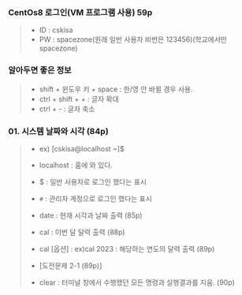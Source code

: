 ### CentOs8 로그인(VM 프로그램 사용) 59p
>* ID : cskisa
>* PW : spacezone(원래 일반 사용자 비번은 123456)(학교에서만 spacezone)
>
### 알아두면 좋은 정보
>* shift + 윈도우 키 + space : 한/영 안 바뀔 경우 사용.
>* ctrl + shift + + : 글자 확대
>* ctrl + - : 글자 축소
>
### 01. 시스템 날짜와 시각 (84p)
>* ex) [cskisa@localhost ~]$
>* localhost : 홈에 와 있다.
>* $ : 일반 사용자로 로그인 했다는 표시
>* `#` : 관리자 계정으로 로그인 했다는 표시
>
>* date : 현재 시각과 날짜 출력 (85p)
>* cal : 이번 달 달력 출력 (88p)
>* cal [옵션] : ex)cal 2023 : 해당하는 연도의 달력 출력 (89p)
>* [도전문제 2-1 (89p)]
>* clear : 터미널 창에서 수행했던 모든 명령과 실행결과를 지움. (90p)
>
